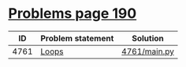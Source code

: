 # [Problems page 190](https://www.e-olymp.com/en/problems?page=190)


| ID   | Problem statement                                 | Solution                     |
|------|---------------------------------------------------|------------------------------|
| 4761 | [Loops](https://www.e-olymp.com/en/problems/4761) | [4761/main.py](4761/main.py) |

